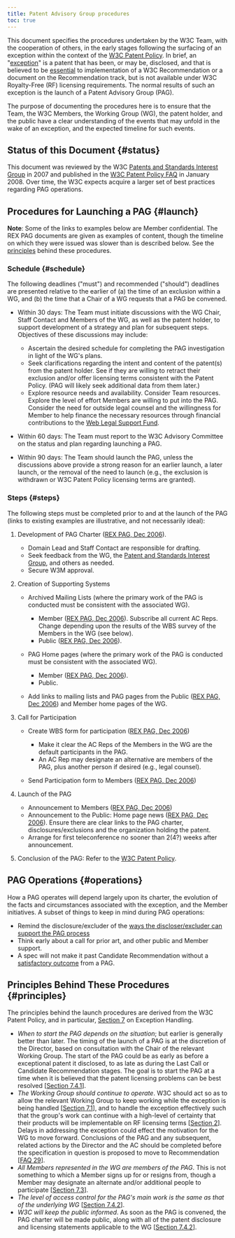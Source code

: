 ```yaml
---
title: Patent Advisory Group procedures
toc: true
---
```


This document specifies the procedures undertaken by the W3C Team, with the cooperation of others, in the early stages following the surfacing of an exception within the context of the [W3C Patent Policy](https://www.w3.org/policies/patent-policy/). In brief, an "[exception](https://www.w3.org/policies/patent-policy/#sec-Exception)" is a patent that has been, or may be, disclosed, and that is believed to be [essential](https://www.w3.org/policies/patent-policy/#def-essential) to implementation of a W3C Recommendation or a document on the Recommendation track, but is not available under W3C Royalty-Free (RF) licensing requirements. The normal results of such an exception is the launch of a Patent Advisory Group (PAG).

The purpose of documenting the procedures here is to ensure that the Team, the W3C Members, the Working Group (WG), the patent holder, and the public have a clear understanding of the events that may unfold in the wake of an exception, and the expected timeline for such events.

## Status of this Document  {#status}

This document was reviewed by the W3C [Patents and Standards Interest Group](https://www.w3.org/2004/pp/psig/) in 2007 and published in the [W3C Patent Policy FAQ](https://www.w3.org/2003/12/22-pp-faq.html) in January 2008. Over time, the W3C expects acquire a larger set of best practices regarding PAG operations.

## Procedures for Launching a PAG  {#launch}

**Note**: Some of the links to examples below are Member confidential. The REX PAG documents are given as examples of content, though the timeline on which they were issued was slower than is described below. See the [principles](#principles) behind these procedures.

### Schedule  {#schedule}

The following deadlines ("must") and recommended ("should") deadlines are presented relative to the earlier of (a) the time of an exclusion within a WG, and (b) the time that a Chair of a WG requests that a PAG be convened.

- Within 30 days: The Team must initiate discussions with the WG Chair, Staff Contact and Members of the WG, as well as the patent holder, to support development of a strategy and plan for subsequent steps. Objectives of these discussions may include:
  
  - Ascertain the desired schedule for completing the PAG investigation in light of the WG's plans.
  - Seek clarifications regarding the intent and content of the patent(s) from the patent holder. See if they are willing to retract their exclusion and/or offer licensing terms consistent with the Patent Policy. (PAG will likely seek additional data from them later.)
  - Explore resource needs and availability. Consider Team resources. Explore the level of effort Members are willing to put into the PAG. Consider the need for outside legal counsel and the willingness for Member to help finance the necessary resources through financial contributions to the [Web Legal Support Fund](https://www.w3.org/2003/12/LegalDefenseFund.html).
- Within 60 days: The Team must report to the W3C Advisory Committee on the status and plan regarding launching a PAG.
- Within 90 days: The Team should launch the PAG, unless the discussions above provide a strong reason for an earlier launch, a later launch, or the removal of the need to launch (e.g., the exclusion is withdrawn or W3C Patent Policy licensing terms are granted).

### Steps  {#steps}

The following steps must be completed prior to and at the launch of the PAG (links to existing examples are illustrative, and not necessarily ideal):

1. Development of PAG Charter ([REX PAG, Dec 2006](https://www.w3.org/2006/12/w3c-rex-pag-charter)).
   
   - Domain Lead and Staff Contact are responsible for drafting.
   - Seek feedback from the WG, the [Patent and Standards Interest Group](https://www.w3.org/2004/pp/psig/), and others as needed.
   - Secure W3M approval.
1. Creation of Supporting Systems
   
   - Archived Mailing Lists (where the primary work of the PAG is conducted must be consistent with the associated WG).
     
     - Member ([REX PAG, Dec 2006](https://lists.w3.org/Archives/Member/member-rex-pag/)). Subscribe all current AC Reps. Change depending upon the results of the WBS survey of the Members in the WG (see below).
     - Public ([REX PAG, Dec 2006](https://lists.w3.org/Archives/Public/public-rex-pag/)).
   - PAG Home pages (where the primary work of the PAG is conducted must be consistent with the associated WG).
     
     - Member ([REX PAG, Dec 2006](https://www.w3.org/2006/rex-pag/)).
     - Public.
   - Add links to mailing lists and PAG pages from the Public ([REX PAG, Dec 2006](https://lists.w3.org/Archives/Team/w3t-archive/2006Dec/0467.html)) and Member home pages of the WG.
1. Call for Participation
   
   - Create WBS form for participation ([REX PAG, Dec 2006](https://www.w3.org/2002/09/wbs/33280/REX-PAG/))
     
     - Make it clear the AC Reps of the Members in the WG are the default participants in the PAG.
     - An AC Rep may designate an alternative are members of the PAG, plus another person if desired (e.g., legal counsel).
   - Send Participation form to Members ([REX PAG, Dec 2006](https://lists.w3.org/Archives/Member/w3c-svg-wg/2006OctDec/0491.html))
1. Launch of the PAG
   
   - Announcement to Members ([REX PAG, Dec 2006](https://lists.w3.org/Archives/Member/w3c-ac-members/2006OctDec/0093.html))
   - Announcement to the Public: Home page news ([REX PAG, Dec 2006](https://www.w3.org/news/2006/patent-advisory-group-for-remote-xml-events-rex-launched/)). Ensure there are clear links to the PAG charter, disclosures/exclusions and the organization holding the patent.
   - Arrange for first teleconference no sooner than 2(4?) weeks after announcement.
1. Conclusion of the PAG: Refer to the [W3C Patent Policy](https://www.w3.org/policies/patent-policy/#sec-PAG-conclude).

## PAG Operations  {#operations}

How a PAG operates will depend largely upon its charter, the evolution of the facts and circumstances associated with the exception, and the Member initiatives. A subset of things to keep in mind during PAG operations:

- Remind the disclosure/excluder of the [ways the discloser/excluder can support the PAG process](https://www.w3.org/2003/12/22-pp-faq#howtohelp)
- Think early about a call for prior art, and other public and Member support.
- A spec will not make it past Candidate Recommendation without a [satisfactory outcome](https://www.w3.org/policies/patent-policy/#sec-PAG-conclude) from a PAG.

## Principles Behind These Procedures  {#principles}

The principles behind the launch procedures are derived from the W3C Patent Policy, and in particular, [Section 7](https://www.w3.org/policies/patent-policy/#sec-Exception) on Exception Handling.

- *When to start the PAG depends on the situation*; but earlier is generally better than later. The timing of the launch of a PAG is at the discretion of the Director, based on consultation with the Chair of the relevant Working Group. The start of the PAG could be as early as before a exceptional patent it disclosed, to as late as during the Last Call or Candidate Recommendation stages. The goal is to start the PAG at a time when it is believed that the patent licensing problems can be best resolved \[[Section 7.4.1](https://www.w3.org/policies/patent-policy/#sec-PAG-procedures-timing)].
- *The Working Group should continue to operate*. W3C should act so as to allow the relevant Working Group to keep working while the exception is being handled \[[Section 7.1](https://www.w3.org/policies/patent-policy/#sec-PAG-formation)], and to handle the exception effectively such that the group's work can continue with a high-level of certainty that their products will be implementable on RF licensing terms \[[Section 2](https://www.w3.org/policies/patent-policy/#sec-Licensing)]. Delays in addressing the exception could effect the motivation for the WG to move forward. Conclusions of the PAG and any subsequent, related actions by the Director and the AC should be completed before the specification in question is proposed to move to Recommendation \[[FAQ 29](https://www.w3.org/2003/12/22-pp-faq.html#trpub-during-pag)].
- *All Members represented in the WG are members of the PAG*. This is not something to which a Member signs up for or resigns from, though a Member may designate an alternate and/or additional people to participate \[[Section 7.3](https://www.w3.org/policies/patent-policy/#sec-PAG-composition)].
- *The level of access control for the PAG's main work is the same as that of the underlying WG* \[[Section 7.4.2](https://www.w3.org/policies/patent-policy/#sec-PAG-procedures-charter)].
- *W3C will keep the public informed*. As soon as the PAG is convened, the PAG charter will be made public, along with all of the patent disclosure and licensing statements applicable to the WG \[[Section 7.4.2](https://www.w3.org/policies/patent-policy/#sec-PAG-procedures-charter)].
